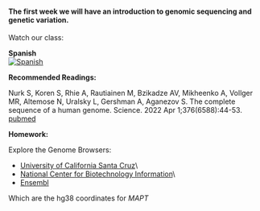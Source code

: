 #### The first week we will have an introduction to genomic sequencing and genetic variation. 

Watch our class: 

**Spanish**\
[![Spanish](https://img.youtube.com/vi/yje5AuvVrOA/0.jpg)](https://www.youtube.com/watch?v=yje5AuvVrOA)

**Recommended Readings:**

Nurk S, Koren S, Rhie A, Rautiainen M, Bzikadze AV, Mikheenko A, Vollger MR, Altemose N, Uralsky L, Gershman A, Aganezov S. The complete sequence of a human genome. Science. 2022 Apr 1;376(6588):44-53. [pubmed](https://pubmed.ncbi.nlm.nih.gov/35357935/)

**Homework:**

Explore the Genome Browsers:

- [University of California Santa Cruz](https://genome.ucsc.edu/cgi-bin/hgGateway)\
- [National Center for Biotechnology Information](https://www.ncbi.nlm.nih.gov/gdv/)\
- [Ensembl](https://useast.ensembl.org/index.html)

Which are the hg38 coordinates for *MAPT*
